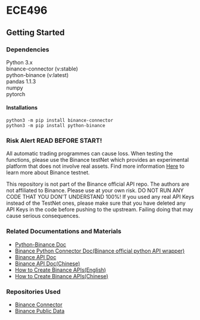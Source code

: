 # ECE496
## Getting Started
### Dependencies
Python 3.x   
binance-connector (v:stable)   
python-binance (v:latest)   
pandas 1.1.3   
numpy   
pytorch

#### Installations
```python3 -m pip install binance-connector```   
```python3 -m pip install python-binance```

### Risk Alert READ BEFORE START!
All automatic trading programmes can cause loss. When testing the functions, please use the Binance testNet which provides an experimental platform that does not involve real assets. Find more information [Here](https://testnet.binance.vision/) to learn more about Binance testnet. 

This repository is not part of the Binance official API repo. The authors are not affiliated to Binance. Please use at your own risk. DO NOT RUN ANY CODE THAT YOU DON'T UNDERSTAND 100%! If you used any real API Keys instead of the TestNet ones, please make sure that you have deleted any API Keys in the code before pushing to the upstream. Failing doing that may cause serious consequences.

### Related Documentations and Materials
* [Python-Binance Doc](https://python-binance.readthedocs.io/en/latest/)
* [Binance Python Connector Doc(Binance official python API wrapper)](https://binance-connector.readthedocs.io)
* [Binance API Doc](https://binance-docs.github.io/apidocs/spot/en/#introduction)
* [Binance API Doc(Chinese)](https://binance-docs.github.io/apidocs/spot/cn/#185368440e)
* [How to Create Binance APIs(English)](https://www.binance.com/en/support/faq/360002502072)
* [How to Create Binance APIs(Chinese)](https://www.binance.com/zh-CN/support/faq/360002502072)

### Repositories Used
* [Binance Connector](https://github.com/binance/binance-connector-python#readme)
* [Binance Public Data](https://github.com/binance/binance-public-data)
